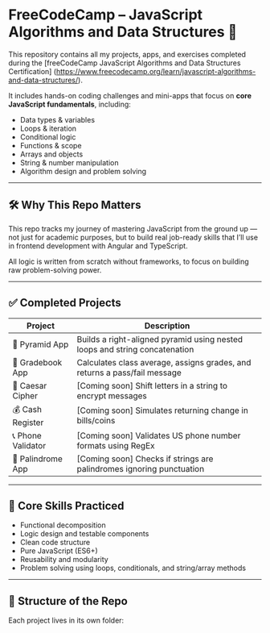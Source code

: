 # FreeCodeCamp – JavaScript Algorithms and Data Structures 🧠

This repository contains all my projects, apps, and exercises completed during the [freeCodeCamp JavaScript Algorithms and Data Structures Certification]
(https://www.freecodecamp.org/learn/javascript-algorithms-and-data-structures/).

It includes hands-on coding challenges and mini-apps that focus on **core JavaScript fundamentals**, including:

- Data types & variables
- Loops & iteration
- Conditional logic
- Functions & scope
- Arrays and objects
- String & number manipulation
- Algorithm design and problem solving

---

## 🛠️ Why This Repo Matters

This repo tracks my journey of mastering JavaScript from the ground up — not just for academic purposes, but to build real job-ready skills that I’ll use in frontend development with Angular and TypeScript.

All logic is written from scratch without frameworks, to focus on building raw problem-solving power.

---

## ✅ Completed Projects

| Project           | Description                                                                |
|-------------------|----------------------------------------------------------------------------|
| 🧱 Pyramid App     | Builds a right-aligned pyramid using nested loops and string concatenation |
| 📘 Gradebook App   | Calculates class average, assigns grades, and returns a pass/fail message  |
| 🔐 Caesar Cipher   | [Coming soon] Shift letters in a string to encrypt messages                |
| 💰 Cash Register   | [Coming soon] Simulates returning change in bills/coins                    |
| 📞 Phone Validator | [Coming soon] Validates US phone number formats using RegEx               |
| 🔄 Palindrome App  | [Coming soon] Checks if strings are palindromes ignoring punctuation       |

---

## 🧠 Core Skills Practiced

- Functional decomposition
- Logic design and testable components
- Clean code structure
- Pure JavaScript (ES6+)
- Reusability and modularity
- Problem solving using loops, conditionals, and string/array methods

---

## 🚧 Structure of the Repo

Each project lives in its own folder:

